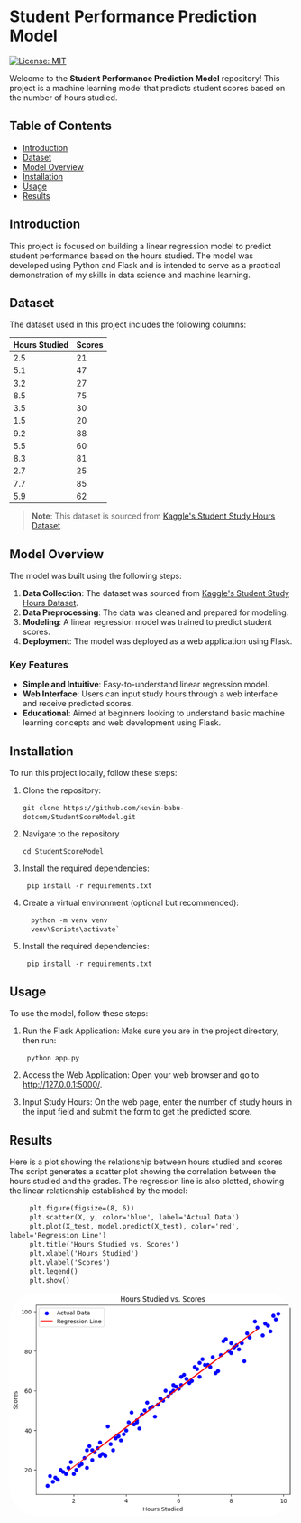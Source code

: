 # Student Performance Prediction Model

[![License: MIT](https://img.shields.io/badge/License-MIT-blue.svg)](https://opensource.org/licenses/MIT)

Welcome to the **Student Performance Prediction Model** repository! This project is a machine learning model that predicts student scores based on the number of hours studied. 


## Table of Contents

- [Introduction](#introduction)
- [Dataset](#dataset)
- [Model Overview](#model-overview)
- [Installation](#installation)
- [Usage](#usage)
- [Results](#Results)


## Introduction

This project is focused on building a linear regression model to predict student performance based on the hours studied. The model was developed using Python and Flask and is intended to serve as a practical demonstration of my skills in data science and machine learning.

## Dataset

The dataset used in this project includes the following columns:

| Hours Studied | Scores |
|---------------|--------|
| 2.5           | 21     |
| 5.1           | 47     |
| 3.2           | 27     |
| 8.5           | 75     |
| 3.5           | 30     |
| 1.5           | 20     |
| 9.2           | 88     |
| 5.5           | 60     |
| 8.3           | 81     |
| 2.7           | 25     |
| 7.7           | 85     |
| 5.9           | 62     |


> **Note**: This dataset is sourced from [Kaggle's Student Study Hours Dataset](https://www.kaggle.com/datasets/himanshunakrani/student-study-hours).

## Model Overview

The model was built using the following steps:

1. **Data Collection**: The dataset was sourced from [Kaggle's Student Study Hours Dataset](https://www.kaggle.com/datasets/himanshunakrani/student-study-hours).
2. **Data Preprocessing**: The data was cleaned and prepared for modeling.
3. **Modeling**: A linear regression model was trained to predict student scores.
4. **Deployment**: The model was deployed as a web application using Flask.

### Key Features

- **Simple and Intuitive**: Easy-to-understand linear regression model.
- **Web Interface**: Users can input study hours through a web interface and receive predicted scores.
- **Educational**: Aimed at beginners looking to understand basic machine learning concepts and web development using Flask.

## Installation

To run this project locally, follow these steps:

1. Clone the repository:
   
       git clone https://github.com/kevin-babu-dotcom/StudentScoreModel.git
2. Navigate to the repository
   
       cd StudentScoreModel
3. Install the required dependencies:

        pip install -r requirements.txt
4. Create a virtual environment (optional but recommended):

         python -m venv venv
         venv\Scripts\activate`
5. Install the required dependencies:
        
        pip install -r requirements.txt
## Usage

To use the model, follow these steps:

1. Run the Flask Application: Make sure you are in the project directory, then run:

        python app.py
2. Access the Web Application: Open your web browser and go to http://127.0.0.1:5000/.

3. Input Study Hours: On the web page, enter the number of study hours in the input field and submit the form to get the predicted score.

## Results

Here is a plot showing the relationship between hours studied and scores
The script generates a scatter plot showing the correlation between the hours studied and the grades. The regression line is also plotted, showing the linear relationship established by the model:

         plt.figure(figsize=(8, 6))
         plt.scatter(X, y, color='blue', label='Actual Data')
         plt.plot(X_test, model.predict(X_test), color='red', label='Regression Line')
         plt.title('Hours Studied vs. Scores')
         plt.xlabel('Hours Studied')
         plt.ylabel('Scores')
         plt.legend()
         plt.show()




<p align="left">
  <img src="plot.png" alt="Hours Studied vs. Scores" style="width:600px; height: auto; border-radius: 50px;"/>
</p>


